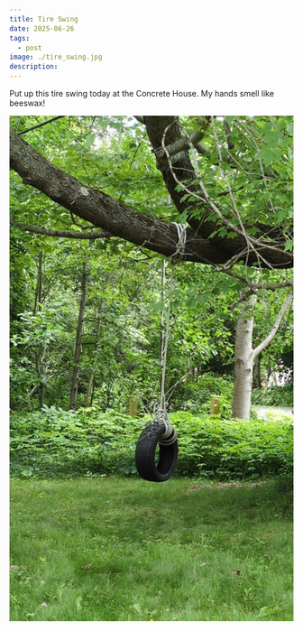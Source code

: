 ```yaml
---
title: Tire Swing
date: 2025-06-26
tags:
  - post
image: ./tire_swing.jpg
description:
---
```


Put up this tire swing today at the Concrete House. My hands smell like beeswax!

![Tire Swing](./tire_swing.jpg)
